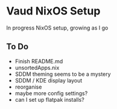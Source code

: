 # Vaud NixOS Setup

In progress NixOS setup, growing as I go

## To Do

- Finish README.md
- unsortedApps.nix
- SDDM theming seems to be a mystery
- SDDM / KDE display layout
- reorganise
- maybe more config settings?
- can I set up flatpak installs?